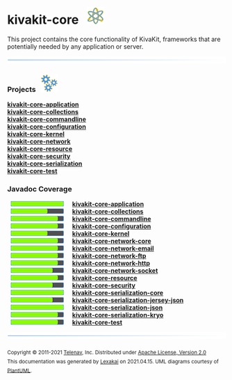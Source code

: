 # kivakit-core &nbsp;&nbsp;![](../documentation/images/nucleus-40.png)

This project contains the core functionality of KivaKit, frameworks that are potentially needed by any application or server.

![](documentation/images/horizontal-line.png)

[//]: # (start-user-text)



[//]: # (end-user-text)

### Projects &nbsp; ![](documentation/images/gears-40.png)

[**kivakit-core-application**](application/README.md)  
[**kivakit-core-collections**](collections/README.md)  
[**kivakit-core-commandline**](commandline/README.md)  
[**kivakit-core-configuration**](configuration/README.md)  
[**kivakit-core-kernel**](kernel/README.md)  
[**kivakit-core-network**](network/README.md)  
[**kivakit-core-resource**](resource/README.md)  
[**kivakit-core-security**](security/README.md)  
[**kivakit-core-serialization**](serialization/README.md)  
[**kivakit-core-test**](test/README.md)  

### Javadoc Coverage

&nbsp;  ![](documentation/images/meter-100-12.png) &nbsp; &nbsp; [**kivakit-core-application**](application/README.md)  
&nbsp;  ![](documentation/images/meter-70-12.png) &nbsp; &nbsp; [**kivakit-core-collections**](collections/README.md)  
&nbsp;  ![](documentation/images/meter-90-12.png) &nbsp; &nbsp; [**kivakit-core-commandline**](commandline/README.md)  
&nbsp;  ![](documentation/images/meter-90-12.png) &nbsp; &nbsp; [**kivakit-core-configuration**](configuration/README.md)  
&nbsp;  ![](documentation/images/meter-70-12.png) &nbsp; &nbsp; [**kivakit-core-kernel**](kernel/README.md)  
&nbsp;  ![](documentation/images/meter-90-12.png) &nbsp; &nbsp; [**kivakit-core-network-core**](core/README.md)  
&nbsp;  ![](documentation/images/meter-90-12.png) &nbsp; &nbsp; [**kivakit-core-network-email**](email/README.md)  
&nbsp;  ![](documentation/images/meter-90-12.png) &nbsp; &nbsp; [**kivakit-core-network-ftp**](ftp/README.md)  
&nbsp;  ![](documentation/images/meter-90-12.png) &nbsp; &nbsp; [**kivakit-core-network-http**](http/README.md)  
&nbsp;  ![](documentation/images/meter-80-12.png) &nbsp; &nbsp; [**kivakit-core-network-socket**](socket/README.md)  
&nbsp;  ![](documentation/images/meter-90-12.png) &nbsp; &nbsp; [**kivakit-core-resource**](resource/README.md)  
&nbsp;  ![](documentation/images/meter-80-12.png) &nbsp; &nbsp; [**kivakit-core-security**](security/README.md)  
&nbsp;  ![](documentation/images/meter-100-12.png) &nbsp; &nbsp; [**kivakit-core-serialization-core**](core/README.md)  
&nbsp;  ![](documentation/images/meter-80-12.png) &nbsp; &nbsp; [**kivakit-core-serialization-jersey-json**](jersey-json/README.md)  
&nbsp;  ![](documentation/images/meter-100-12.png) &nbsp; &nbsp; [**kivakit-core-serialization-json**](json/README.md)  
&nbsp;  ![](documentation/images/meter-90-12.png) &nbsp; &nbsp; [**kivakit-core-serialization-kryo**](kryo/README.md)  
&nbsp;  ![](documentation/images/meter-90-12.png) &nbsp; &nbsp; [**kivakit-core-test**](test/README.md)

[//]: # (start-user-text)



[//]: # (end-user-text)

![](documentation/images/horizontal-line.png)

<sub>Copyright &#169; 2011-2021 [Telenav](http://telenav.com), Inc. Distributed under [Apache License, Version 2.0](LICENSE)</sub>  
<sub>This documentation was generated by [Lexakai](https://github.com/Telenav/lexakai) on 2021.04.15. UML diagrams courtesy
of [PlantUML](http://plantuml.com).</sub>
